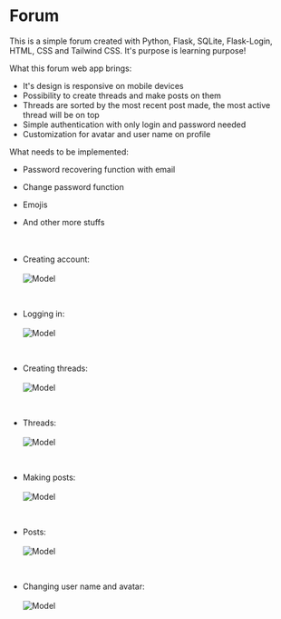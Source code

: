 # Forum
This is a simple forum created with Python, Flask, SQLite, Flask-Login, HTML, CSS and Tailwind CSS. It's purpose is learning purpose!


What this forum web app brings:
- It's design is responsive on mobile devices
- Possibility to create threads and make posts on them
- Threads are sorted by the most recent post made, the most active thread will be on top
- Simple authentication with only login and password needed
- Customization for avatar and user name on profile

What needs to be implemented:
- Password recovering function with email
- Change password function
- Emojis
- And other more stuffs<br/><br/><br/>

- Creating account:<br/><br/>
![Model](https://i.imgur.com/9BORsvF.png)
<br/>

- Logging in:<br/><br/>
![Model](https://i.imgur.com/QTM2QjH.png)
<br/>

- Creating threads:<br/><br/>
![Model](https://i.imgur.com/1onSCye.png)
<br/>

- Threads:<br/><br/>
![Model](https://i.imgur.com/fkdV0sK.png)
<br/>

- Making posts:<br/><br/>
![Model](https://i.imgur.com/xbQO8JG.png)
<br/>

- Posts:<br/><br/>
![Model](https://i.imgur.com/TDb5rLP.png)
<br/>

- Changing user name and avatar:<br/><br/>
![Model](https://i.imgur.com/i0ca2AK.png)
<br/>
